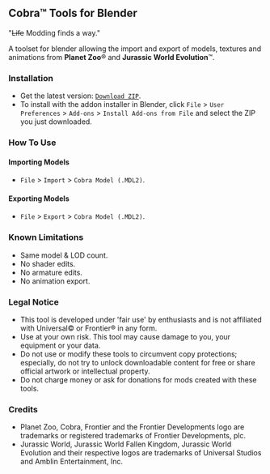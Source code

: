 ## Cobra™ Tools for Blender

"~~Life~~ Modding finds a way."

A toolset for blender allowing the import and export of models, textures and animations from **Planet Zoo**® and **Jurassic World Evolution**™.


### Installation
- Get the latest version: [`Download ZIP`](https://github.com/HENDRIX-ZT2/cobra-blender/archive/master.zip).
- To install with the addon installer in Blender, click `File` > `User Preferences` > `Add-ons` > `Install Add-ons from File` and select the ZIP you just downloaded.


### How To Use

#### Importing Models
- `File` > `Import` > `Cobra Model (.MDL2)`.

#### Exporting Models
- `File` > `Export` > `Cobra Model (.MDL2)`.

### Known Limitations
- Same model & LOD count.
- No shader edits.
- No armature edits.
- No animation export.

### Legal Notice
- This tool is developed under 'fair use' by enthusiasts and is not affiliated with Universal© or Frontier® in any form.
- Use at your own risk. This tool may cause damage to you, your equipment or your data.
- Do not use or modify these tools to circumvent copy protections; especially, do not try to unlock downloadable content for free or share official artwork or intellectual property.
- Do not charge money or ask for donations for mods created with these tools.


### Credits
- Planet Zoo, Cobra, Frontier and the Frontier Developments logo are trademarks or registered trademarks of Frontier Developments, plc.
- Jurassic World, Jurassic World Fallen Kingdom, Jurassic World Evolution and their respective logos are trademarks of Universal Studios and Amblin Entertainment, Inc.
